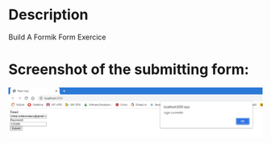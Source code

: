 # Description
Build A Formik Form Exercice

# Screenshot of the submitting form:
![Exercice](f1.jpg)
